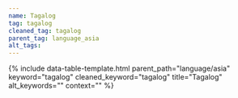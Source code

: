 ```yaml
---
name: Tagalog
tag: tagalog
cleaned_tag: tagalog
parent_tag: language_asia
alt_tags: 
---
```


{% include data-table-template.html 
  parent_path="language/asia" 
  keyword="tagalog" 
  cleaned_keyword="tagalog" 
  title="Tagalog"
  alt_keywords=""
  context=""
%}

